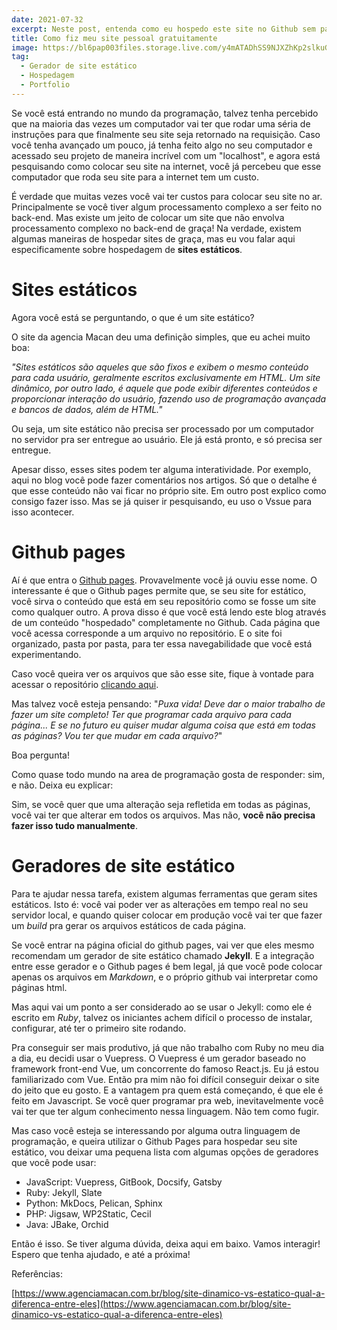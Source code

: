 ```yaml
---
date: 2021-07-32
excerpt: Neste post, entenda como eu hospedo este site no Github sem pagar nada. Entenda também o que são sites estáticos, e algumas ferramentas para te ajudar a criar os seus.
title: Como fiz meu site pessoal gratuitamente
image: https://bl6pap003files.storage.live.com/y4mATADhSS9NJXZhKp2slkuGlFJp7u1cD3HEHFi7cOw9tvyH4KnlfsvPlQB3famBBeaK6GwJIcHbbUaLFJP8KIPrjUAu1WOHmX3PY4rPootpYcahMXSkeODxNaf6Tn5gbtWHZ9Z3CUQf0JUPczapBYsWyRoNHOFaGCGZ071h_wPjicVwbBVC9uImboJhk3d0IMj?width=1920&height=1200&cropmode=none
tag:
  - Gerador de site estático
  - Hospedagem
  - Portfolio
---
```


Se você está entrando no mundo da programação, talvez tenha percebido que na maioria das vezes um computador vai ter que rodar uma séria de instruções para que finalmente seu site seja retornado na requisição. Caso você tenha avançado um pouco, já tenha feito algo no seu computador e acessado seu projeto de maneira incrível com um "localhost", e agora está pesquisando como colocar seu site na internet, você já percebeu que esse computador que roda seu site para a internet tem um custo.

É verdade que muitas vezes você vai ter custos para colocar seu site no ar. Principalmente se você tiver algum processamento complexo a ser feito no back-end. Mas existe um jeito de colocar um site que não envolva processamento complexo no back-end de graça! Na verdade, existem algumas maneiras de hospedar sites de graça, mas eu vou falar aqui especificamente sobre hospedagem de **sites estáticos**.

# Sites estáticos

Agora você está se perguntando, o que é um site estático?

O site da agencia Macan deu uma definição simples, que eu achei muito boa:

*"Sites estáticos são aqueles que são fixos e exibem o mesmo conteúdo para cada usuário, geralmente escritos exclusivamente em HTML. Um site dinâmico, por outro lado, é aquele que pode exibir diferentes conteúdos e proporcionar interação do usuário, fazendo uso de programação avançada e bancos de dados, além de HTML."*

Ou seja, um site estático não precisa ser processado por um computador no servidor pra ser entregue ao usuário. Ele já está pronto, e só precisa ser entregue.

Apesar disso, esses sites podem ter alguma interatividade. Por exemplo, aqui no blog você pode fazer comentários nos artigos. Só que o detalhe é que esse conteúdo não vai ficar no próprio site. Em outro post explico como consigo fazer isso. Mas se já quiser ir pesquisando, eu uso o Vssue para isso acontecer.

# Github pages

Aí é que entra o [Github pages](https://pages.github.com/). Provavelmente você já ouviu esse nome. O interessante é que o Github pages permite que, se seu site for estático, você sirva o conteúdo que está em seu repositório como se fosse um site como qualquer outro. A prova disso é que você está lendo este blog através de um conteúdo "hospedado" completamente no Github. Cada página que você acessa corresponde a um arquivo no repositório. E o site foi organizado, pasta por pasta, para ter essa navegabilidade que você está experimentando.

Caso você queira ver os arquivos que são esse site, fique à vontade para acessar o repositório [clicando aqui](https://github.com/alberttocastro/alberttocastro.github.io).

Mas talvez você esteja pensando: "*Puxa vida! Deve dar o maior trabalho de fazer um site completo! Ter que programar cada arquivo para cada página... E se no futuro eu quiser mudar alguma coisa que está em todas as páginas? Vou ter que mudar em cada arquivo?*"

Boa pergunta!

Como quase todo mundo na area de programação gosta de responder: sim, e não. Deixa eu explicar:

Sim, se você quer que uma alteração seja refletida em todas as páginas, você vai ter que alterar em todos os arquivos. Mas não, **você não precisa fazer isso tudo manualmente**.

# Geradores de site estático

Para te ajudar nessa tarefa, existem algumas ferramentas que geram sites estáticos. Isto é: você vai poder ver as alterações em tempo real no seu servidor local, e quando quiser colocar em produção você vai ter que fazer um *build* pra gerar os arquivos estáticos de cada página.

Se você entrar na página oficial do github pages, vai ver que eles mesmo recomendam um gerador de site estático chamado **Jekyll**. E a integração entre esse gerador e o Github pages é bem legal, já que você pode colocar apenas os arquivos em *Markdown*, e o próprio github vai interpretar como páginas html.

Mas aqui vai um ponto a ser considerado ao se usar o Jekyll: como ele é escrito em *Ruby*, talvez os iniciantes achem difícil o processo de instalar, configurar, até ter o primeiro site rodando.

Pra conseguir ser mais produtivo, já que não trabalho com Ruby no meu dia a dia, eu decidi usar o Vuepress. O Vuepress é um gerador baseado no framework front-end Vue, um concorrente do famoso React.js. Eu já estou familiarizado com Vue. Então pra mim não foi difícil conseguir deixar o site do jeito que eu gosto. E a vantagem pra quem está começando, é que ele é feito em Javascript. Se você quer programar pra web, inevitavelmente você vai ter que ter algum conhecimento nessa linguagem. Não tem como fugir.

Mas caso você esteja se interessando por alguma outra linguagem de programação, e queira utilizar o Github Pages para hospedar seu site estático, vou deixar uma pequena lista com algumas opções de geradores que você pode usar:

- JavaScript: Vuepress, GitBook, Docsify, Gatsby
- Ruby: Jekyll, Slate
- Python: MkDocs, Pelican, Sphinx
- PHP: Jigsaw, WP2Static, Cecil
- Java: JBake, Orchid

Então é isso. Se tiver alguma dúvida, deixa aqui em baixo. Vamos interagir! Espero que tenha ajudado, e até a próxima!

Referências:

[https://www.agenciamacan.com.br/blog/site-dinamico-vs-estatico-qual-a-diferenca-entre-eles](https://www.agenciamacan.com.br/blog/site-dinamico-vs-estatico-qual-a-diferenca-entre-eles)